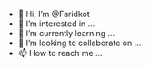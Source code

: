 - 👋 Hi, I’m @Faridkot
- 👀 I’m interested in ...
- 🌱 I’m currently learning ...
- 💞️ I’m looking to collaborate on ...
- 📫 How to reach me ...

<!---
Faridkot/Faridkot is a ✨ special ✨ repository because its `README.md` (this file) appears on your GitHub profile.
You can click the Preview link to take a look at your changes.
--->
